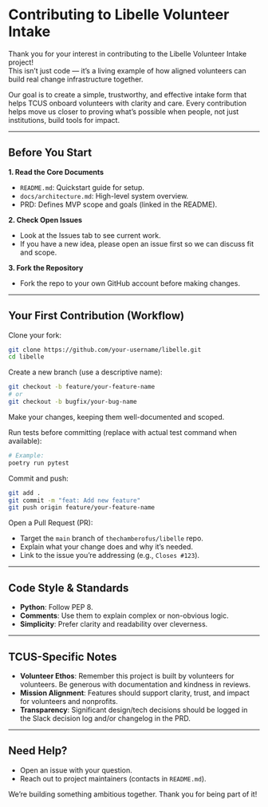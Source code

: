 # Contributing to Libelle Volunteer Intake

Thank you for your interest in contributing to the Libelle Volunteer Intake project!  
This isn’t just code — it’s a living example of how aligned volunteers can build real change infrastructure together.

Our goal is to create a simple, trustworthy, and effective intake form that helps TCUS onboard volunteers with clarity and care. Every contribution helps move us closer to proving what’s possible when people, not just institutions, build tools for impact.

---

## Before You Start

**1. Read the Core Documents**  
- `README.md`: Quickstart guide for setup.  
- `docs/architecture.md`: High-level system overview.  
- PRD: Defines MVP scope and goals (linked in the README).  

**2. Check Open Issues**  
- Look at the Issues tab to see current work.  
- If you have a new idea, please open an issue first so we can discuss fit and scope.  

**3. Fork the Repository**  
- Fork the repo to your own GitHub account before making changes.  

---

## Your First Contribution (Workflow)

Clone your fork:
```bash
git clone https://github.com/your-username/libelle.git
cd libelle
```

Create a new branch (use a descriptive name):
```bash
git checkout -b feature/your-feature-name
# or
git checkout -b bugfix/your-bug-name
```

Make your changes, keeping them well-documented and scoped.  

Run tests before committing (replace with actual test command when available):
```bash
# Example:
poetry run pytest
```

Commit and push:
```bash
git add .
git commit -m "feat: Add new feature"
git push origin feature/your-feature-name
```

Open a Pull Request (PR):  
- Target the `main` branch of `thechamberofus/libelle` repo.  
- Explain what your change does and why it’s needed.  
- Link to the issue you’re addressing (e.g., `Closes #123`).  

---

## Code Style & Standards

- **Python**: Follow PEP 8.  
- **Comments**: Use them to explain complex or non-obvious logic.  
- **Simplicity**: Prefer clarity and readability over cleverness.  

---

## TCUS-Specific Notes

- **Volunteer Ethos**: Remember this project is built by volunteers for volunteers. Be generous with documentation and kindness in reviews.  
- **Mission Alignment**: Features should support clarity, trust, and impact for volunteers and nonprofits.  
- **Transparency**: Significant design/tech decisions should be logged in the Slack decision log and/or changelog in the PRD.  

---

## Need Help?

- Open an issue with your question.  
- Reach out to project maintainers (contacts in `README.md`).  

We’re building something ambitious together. Thank you for being part of it!
